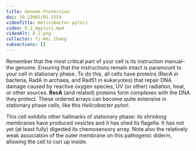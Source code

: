 ```yaml
---
title: Genome Protection
doi: 10.22002/D1.1554
videoTitle: Helicobacter pylori
video: 8_2_Hpylori.mp4
videoAlt: 8_2.png
collector: Yi-Wei Chang
subsections: []
---
```


Remember that the most critical part of your cell is its instruction manual–the genome. Ensuring that the instructions remain intact is paramount to your cell in stationary phase. To do this, all cells have proteins (RecA in bacteria, RadA in archaea, and Rad51 in eukaryotes) that repair DNA damage caused by reactive oxygen species, UV (or other) radiation, heat, or other sources. **RecA** (and related) proteins form complexes with the DNA they protect. These ordered arrays can become quite extensive in stationary phase cells, like this *Helicobacter pylori*.

This cell exhibits other hallmarks of stationary phase: its shrinking membranes have produced vesicles and it has shed its flagella. It has not yet (at least fully) digested its chemosensory array. Note also the relatively weak association of the outer membrane on this pathogenic diderm, allowing the cell to curl up inside.

